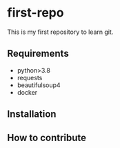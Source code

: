 # first-repo
This is my first repository to learn git.

## Requirements

- python>3.8
- requests
- beautifulsoup4
- docker

## Installation

## How to contribute
